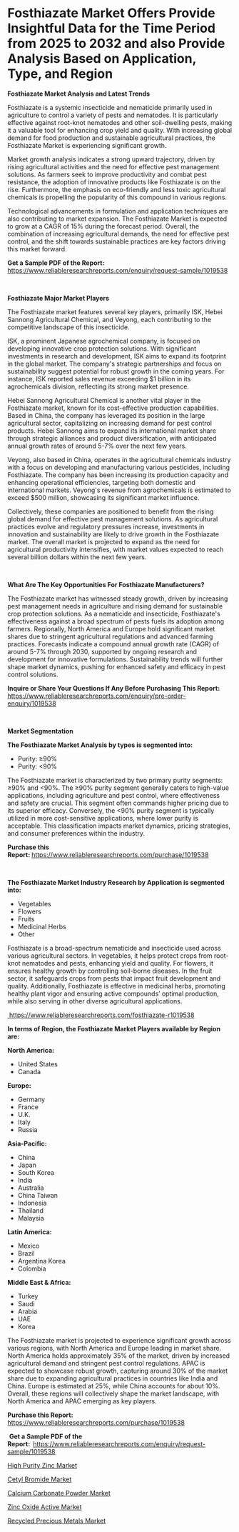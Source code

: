 <p><h1>Fosthiazate Market Offers Provide Insightful Data for the Time Period from 2025 to 2032 and also Provide Analysis Based on Application, Type, and Region</h1></p><p><strong>Fosthiazate Market Analysis and Latest Trends</strong></p>
<p><p>Fosthiazate is a systemic insecticide and nematicide primarily used in agriculture to control a variety of pests and nematodes. It is particularly effective against root-knot nematodes and other soil-dwelling pests, making it a valuable tool for enhancing crop yield and quality. With increasing global demand for food production and sustainable agricultural practices, the Fosthiazate Market is experiencing significant growth.</p><p>Market growth analysis indicates a strong upward trajectory, driven by rising agricultural activities and the need for effective pest management solutions. As farmers seek to improve productivity and combat pest resistance, the adoption of innovative products like Fosthiazate is on the rise. Furthermore, the emphasis on eco-friendly and less toxic agricultural chemicals is propelling the popularity of this compound in various regions.</p><p>Technological advancements in formulation and application techniques are also contributing to market expansion. The Fosthiazate Market is expected to grow at a CAGR of 15% during the forecast period. Overall, the combination of increasing agricultural demands, the need for effective pest control, and the shift towards sustainable practices are key factors driving this market forward.</p></p>
<p><strong>Get a Sample PDF of the Report:&nbsp;</strong> <a href="https://www.reliableresearchreports.com/enquiry/request-sample/1019538?utm_campaign=102&utm_medium=2&utm_source=Github&utm_content=ia&utm_term=02042025&utm_id=fosthiazate">https://www.reliableresearchreports.com/enquiry/request-sample/1019538</a></p>
<p>&nbsp;</p>
<p><strong>Fosthiazate Major Market Players</strong></p>
<p><p>The Fosthiazate market features several key players, primarily ISK, Hebei Sannong Agricultural Chemical, and Veyong, each contributing to the competitive landscape of this insecticide.</p><p>ISK, a prominent Japanese agrochemical company, is focused on developing innovative crop protection solutions. With significant investments in research and development, ISK aims to expand its footprint in the global market. The company's strategic partnerships and focus on sustainability suggest potential for robust growth in the coming years. For instance, ISK reported sales revenue exceeding $1 billion in its agrochemicals division, reflecting its strong market presence.</p><p>Hebei Sannong Agricultural Chemical is another vital player in the Fosthiazate market, known for its cost-effective production capabilities. Based in China, the company has leveraged its position in the large agricultural sector, capitalizing on increasing demand for pest control products. Hebei Sannong aims to expand its international market share through strategic alliances and product diversification, with anticipated annual growth rates of around 5-7% over the next few years.</p><p>Veyong, also based in China, operates in the agricultural chemicals industry with a focus on developing and manufacturing various pesticides, including Fosthiazate. The company has been increasing its production capacity and enhancing operational efficiencies, targeting both domestic and international markets. Veyong's revenue from agrochemicals is estimated to exceed $500 million, showcasing its significant market influence.</p><p>Collectively, these companies are positioned to benefit from the rising global demand for effective pest management solutions. As agricultural practices evolve and regulatory pressures increase, investments in innovation and sustainability are likely to drive growth in the Fosthiazate market. The overall market is projected to expand as the need for agricultural productivity intensifies, with market values expected to reach several billion dollars within the next few years.</p></p>
<p>&nbsp;</p>
<p><strong>What Are The Key Opportunities For Fosthiazate Manufacturers?</strong></p>
<p><p>The Fosthiazate market has witnessed steady growth, driven by increasing pest management needs in agriculture and rising demand for sustainable crop protection solutions. As a nematicide and insecticide, Fosthiazate's effectiveness against a broad spectrum of pests fuels its adoption among farmers. Regionally, North America and Europe hold significant market shares due to stringent agricultural regulations and advanced farming practices. Forecasts indicate a compound annual growth rate (CAGR) of around 5-7% through 2030, supported by ongoing research and development for innovative formulations. Sustainability trends will further shape market dynamics, pushing for enhanced safety and efficacy in pest control solutions.</p></p>
<p><strong>Inquire or Share Your Questions If Any Before Purchasing This Report:</strong> <a href="https://www.reliableresearchreports.com/enquiry/pre-order-enquiry/1019538?utm_campaign=102&utm_medium=2&utm_source=Github&utm_content=ia&utm_term=02042025&utm_id=fosthiazate">https://www.reliableresearchreports.com/enquiry/pre-order-enquiry/1019538</a></p>
<p>&nbsp;</p>
<p><strong>Market Segmentation</strong></p>
<p><strong>The Fosthiazate Market Analysis by types is segmented into:</strong></p>
<p><ul><li>Purity: ≥90%</li><li>Purity: <90%</li></ul></p>
<p><p>The Fosthiazate market is characterized by two primary purity segments: ≥90% and <90%. The ≥90% purity segment generally caters to high-value applications, including agriculture and pest control, where effectiveness and safety are crucial. This segment often commands higher pricing due to its superior efficacy. Conversely, the <90% purity segment is typically utilized in more cost-sensitive applications, where lower purity is acceptable. This classification impacts market dynamics, pricing strategies, and consumer preferences within the industry.</p></p>
<p><strong>Purchase this Report:&nbsp;</strong><a href="https://www.reliableresearchreports.com/purchase/1019538?utm_campaign=102&utm_medium=2&utm_source=Github&utm_content=ia&utm_term=02042025&utm_id=fosthiazate">https://www.reliableresearchreports.com/purchase/1019538</a></p>
<p>&nbsp;</p>
<p><strong>The Fosthiazate Market Industry Research by Application is segmented into:</strong></p>
<p><ul><li>Vegetables</li><li>Flowers</li><li>Fruits</li><li>Medicinal Herbs</li><li>Other</li></ul></p>
<p><p>Fosthiazate is a broad-spectrum nematicide and insecticide used across various agricultural sectors. In vegetables, it helps protect crops from root-knot nematodes and pests, enhancing yield and quality. For flowers, it ensures healthy growth by controlling soil-borne diseases. In the fruit sector, it safeguards crops from pests that impact fruit development and quality. Additionally, Fosthiazate is effective in medicinal herbs, promoting healthy plant vigor and ensuring active compounds’ optimal production, while also serving in other diverse agricultural applications.</p></p>
<p><a href="https://www.reliableresearchreports.com/fosthiazate-r1019538?utm_campaign=102&utm_medium=2&utm_source=Github&utm_content=ia&utm_term=02042025&utm_id=fosthiazate">&nbsp;https://www.reliableresearchreports.com/fosthiazate-r1019538</a></p>
<p><strong>In terms of Region, the Fosthiazate Market Players available by Region are:</strong></p>
<p>
    <p> <strong> North America: </strong>
        <ul>
            <li>United States</li>
            <li>Canada</li>
        </ul>
        </p> 
    <p> <strong> Europe: </strong>
        <ul>
            <li>Germany</li>
            <li>France</li>
            <li>U.K.</li>
            <li>Italy</li>
            <li>Russia</li>
        </ul>
        </p> 
    <p> <strong> Asia-Pacific: </strong>
        <ul>
            <li>China</li>
            <li>Japan</li>
            <li>South Korea</li>
            <li>India</li>
            <li>Australia</li>
            <li>China Taiwan</li>
            <li>Indonesia</li>
            <li>Thailand</li>
            <li>Malaysia</li>
        </ul>
        </p> 
    <p> <strong> Latin America: </strong>
        <ul>
            <li>Mexico</li>
            <li>Brazil</li>
            <li>Argentina Korea</li>
            <li>Colombia</li>
        </ul>
        </p> 
    <p> <strong> Middle East & Africa: </strong>
        <ul>
            <li>Turkey</li>
            <li>Saudi</li>
            <li>Arabia</li>
            <li>UAE</li>
            <li>Korea</li>
        </ul>
    </p>
    </p>
<p><p>The Fosthiazate market is projected to experience significant growth across various regions, with North America and Europe leading in market share. North America holds approximately 35% of the market, driven by increased agricultural demand and stringent pest control regulations. APAC is expected to showcase robust growth, capturing around 30% of the market share due to expanding agricultural practices in countries like India and China. Europe is estimated at 25%, while China accounts for about 10%. Overall, these regions will collectively shape the market landscape, with North America and APAC emerging as key players.</p></p>
<p><strong>Purchase this Report: </strong><a href="https://www.reliableresearchreports.com/purchase/1019538?utm_campaign=102&utm_medium=2&utm_source=Github&utm_content=ia&utm_term=02042025&utm_id=fosthiazate">https://www.reliableresearchreports.com/purchase/1019538</a></p>
<p>&nbsp;<strong>Get a Sample PDF of the Report:&nbsp;&nbsp;</strong><a href="https://www.reliableresearchreports.com/enquiry/request-sample/1019538?utm_campaign=102&utm_medium=2&utm_source=Github&utm_content=ia&utm_term=02042025&utm_id=fosthiazate">https://www.reliableresearchreports.com/enquiry/request-sample/1019538</a></p>
<p><strong></strong></p>
<p><p><a href="https://github.com/vaduzunny/Market-Research-Report-List-1/blob/main/high-purity-zinc-market.md?utm_campaign=102&utm_medium=2&utm_source=Github&utm_content=ia&utm_term=02042025&utm_id=fosthiazate">High Purity Zinc Market</a></p><p><a href="https://github.com/daleogrando/Market-Research-Report-List-1/blob/main/cetyl-bromide-market.md?utm_campaign=102&utm_medium=2&utm_source=Github&utm_content=ia&utm_term=02042025&utm_id=fosthiazate">Cetyl Bromide Market</a></p><p><a href="https://github.com/dayaanapis5/Market-Research-Report-List-1/blob/main/calcium-carbonate-powder-market.md?utm_campaign=102&utm_medium=2&utm_source=Github&utm_content=ia&utm_term=02042025&utm_id=fosthiazate">Calcium Carbonate Powder Market</a></p><p><a href="https://github.com/gasikcalbos8/Market-Research-Report-List-1/blob/main/zinc-oxide-active-market.md?utm_campaign=102&utm_medium=2&utm_source=Github&utm_content=ia&utm_term=02042025&utm_id=fosthiazate">Zinc Oxide Active Market</a></p><p><a href="https://github.com/ubavicachida/Market-Research-Report-List-1/blob/main/recycled-precious-metals-market.md?utm_campaign=102&utm_medium=2&utm_source=Github&utm_content=ia&utm_term=02042025&utm_id=fosthiazate">Recycled Precious Metals Market</a></p></p>